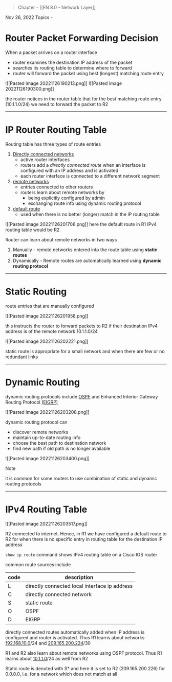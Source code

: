 >Chapter - [[EN 8.0 - Network Layer]]

Nov 26, 2022
Topics - 

# Router Packet Forwarding Decision
When a packet arrives on a router interface
- router examines the destination IP address of the packet
- searches its routing table to determine where to forward
- router will forward the packet using best (longest) matching route entry

![[Pasted image 20221126190213.png]]
![[Pasted image 20221126190300.png]]

the router notices in the router table that for the best matching route entry (10.1.1.0/24) we need to forward the packet to R2

---
# IP Router Routing Table
Routing table has three types of route entries
1. <u>Directly connected networks</u>
	- active router interfaces
	- routers add a *directly connected route* when an interface is configured with an IP address and is activated
	- each router interface is connected to a different network segment
2. <u>remote networks</u>
	- entries connected to other routers
	- routers learn about remote networks by 
		- being explicitly configured by admin
		- exchanging route info using dynamic routing protocol
3. <u>default route</u>
	- used when there is no better (longer) match in the IP routing table

![[Pasted image 20221126201706.png]]
here the default route in R1 IPv4 routing table would be R2

Router can learn about remote networks in two ways
1. Manually - remote networks entered into the route table using **static routes**
2. Dynamically - Remote routes are automatically learned using **dynamic routing protocol**

---
# Static Routing
route entries that are manually configured

![[Pasted image 20221126201958.png]]

this instructs the router to forward packets to R2 if their destination IPv4 address is of the remote network 10.1.1.0/24

![[Pasted image 20221126202221.png]]

static route is appropriate for a small network and when there are few or no redundant links

---
# Dynamic Routing
dynamic routing protocols include <u>OSPF</u> and Enhanced Interior Gateway Routing Protocol <u>(EIGRP)</u> 

![[Pasted image 20221126203208.png]]

dynamic routing protocol can
- discover remote networks
- maintain up-to-date routing info
- choose the best path to destination network
- find new path if old path is no longer available

![[Pasted image 20221126203400.png]]

>[!NOTE]
>it is common for some routers to use combination of static and dynamic routing protocols

---
# IPv4 Routing Table

![[Pasted image 20221126203517.png]]

R2 connected to internet. Hence, in R1 we have configured a default route to R2 for when there is no specific entry in routing table for the destination IP address

`show ip route` command shows IPv4 routing table on a Cisco IOS router

common route sources include

| code | description                                   |
| ---- | --------------------------------------------- |
| L    | directly connected local interface ip address |
| C    | directly connected network                    |
| S    | static route                                  |
| O    | OSPF                                          |
| D    | EIGRP                                         |

directly connected routes automatically added when IP address is configured and router is activated. Thus R1 learns about networks <u>192.168.10.0</u>/24 and <u>209.165.200.224</u>/30 

R1 and R2 also learn about remote networks using OSPF protocol. Thus R1 learns about <u>10.1.1.0</u>/24 as well from R2

Static route is denoted with S* and here it is set to R2 (209.165.200.226) for 0.0.0.0, i.e. for a network which does not match at all

